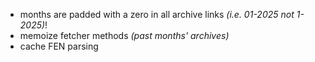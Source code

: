 
- months are padded with a zero in all archive links *(i.e. 01-2025 not 1-2025)*! 
- memoize fetcher methods *(past months' archives)*
- cache FEN parsing

